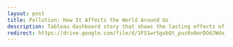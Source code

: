 ```yaml
---
layout: post
title: Pollution: How It Affects the World Around Us
description: Tableau dashboard story that shows the lasting effects of pollution gathered from multiple datasets
redirect: https://drive.google.com/file/d/1FS1wrSgvbQt_puz0vAmrDOdJWdxjoKSH/view?usp=sharing
---
```

